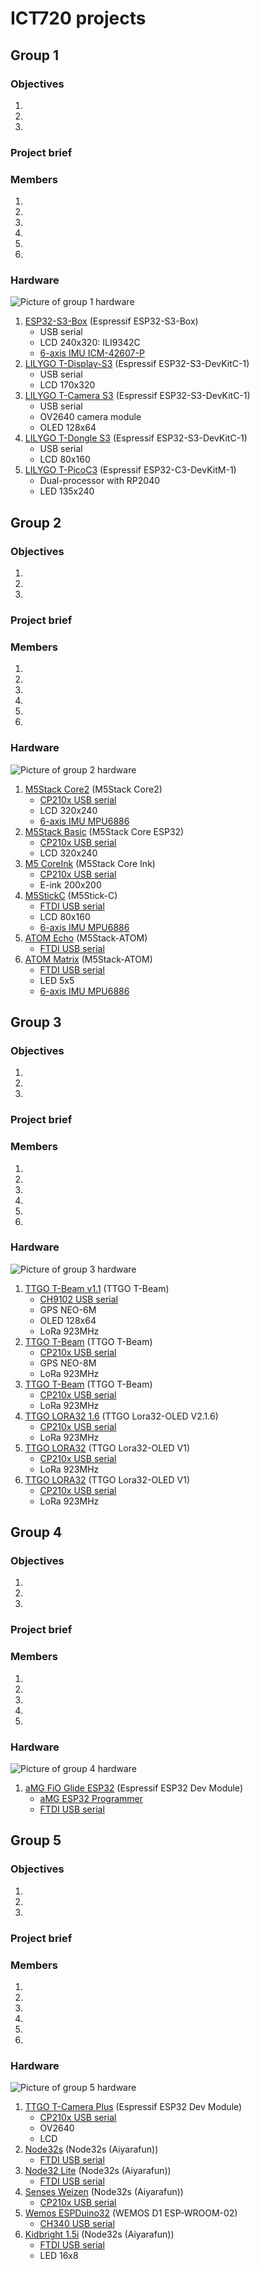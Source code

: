 # ICT720 projects

## Group 1
### Objectives
1. 
2. 
3. 

### Project brief

### Members
1. 
2. 
3. 
4. 
5. 
6. 

### Hardware
![Picture of group 1 hardware](/images/HW_group_1.jpg)
1. [ESP32-S3-Box](https://github.com/espressif/esp-box) (Espressif ESP32-S3-Box)
   * USB serial
   * LCD 240x320: ILI9342C
   * [6-axis IMU ICM-42607-P](https://invensense.tdk.com/products/motion-tracking/6-axis/icm-42670-p/)
2. [LILYGO T-Display-S3](https://github.com/Xinyuan-LilyGO/T-Display-S3) (Espressif ESP32-S3-DevKitC-1)
   * USB serial
   * LCD 170x320
3. [LILYGO T-Camera S3](https://www.lilygo.cc/products/t-camera-s3) (Espressif ESP32-S3-DevKitC-1)
   * USB serial
   * OV2640 camera module
   * OLED 128x64
4. [LILYGO T-Dongle S3](https://github.com/Xinyuan-LilyGO/T-Dongle-S3) (Espressif ESP32-S3-DevKitC-1)
   * USB serial
   * LCD 80x160
5. [LILYGO T-PicoC3](https://github.com/Xinyuan-LilyGO/T-PicoC3) (Espressif ESP32-C3-DevKitM-1)
   * Dual-processor with RP2040
   * LED 135x240

## Group 2
### Objectives
1. 
2. 
3. 

### Project brief

### Members
1. 
2. 
3. 
4. 
5. 
6. 

### Hardware
![Picture of group 2 hardware](/images/HW_group_2.jpg)
1. [M5Stack Core2](https://docs.m5stack.com/en/core/core2) (M5Stack Core2)
   * [CP210x USB serial](https://www.silabs.com/developers/usb-to-uart-bridge-vcp-drivers)
   * LCD 320x240
   * [6-axis IMU MPU6886](https://m5stack.oss-cn-shenzhen.aliyuncs.com/resource/docs/datasheet/core/MPU-6886-000193%2Bv1.1_GHIC_en.pdf)
2. [M5Stack Basic](https://docs.m5stack.com/en/core/basic) (M5Stack Core ESP32)
   * [CP210x USB serial](https://www.silabs.com/developers/usb-to-uart-bridge-vcp-drivers)
   * LCD 320x240
3. [M5 CoreInk](https://docs.m5stack.com/en/core/coreink) (M5Stack Core Ink)
   * [CP210x USB serial](https://www.silabs.com/developers/usb-to-uart-bridge-vcp-drivers)
   * E-ink 200x200
4. [M5StickC](https://docs.m5stack.com/en/core/m5stickc) (M5Stick-C)
   * [FTDI USB serial](https://ftdichip.com/drivers/vcp-drivers/)
   * LCD 80x160
   * [6-axis IMU MPU6886](https://m5stack.oss-cn-shenzhen.aliyuncs.com/resource/docs/datasheet/core/MPU-6886-000193%2Bv1.1_GHIC_en.pdf)
5. [ATOM Echo](http://docs.m5stack.com/en/atom/atomecho) (M5Stack-ATOM)
   * [FTDI USB serial](https://ftdichip.com/drivers/vcp-drivers/)
6. [ATOM Matrix](https://docs.m5stack.com/en/core/atom_matrix) (M5Stack-ATOM)
   * [FTDI USB serial](https://ftdichip.com/drivers/vcp-drivers/)
   * LED 5x5
   * [6-axis IMU MPU6886](https://m5stack.oss-cn-shenzhen.aliyuncs.com/resource/docs/datasheet/core/MPU-6886-000193%2Bv1.1_GHIC_en.pdf)

## Group 3
### Objectives
1. 
2. 
3. 

### Project brief

### Members
1. 
2. 
3. 
4. 
5. 
6. 

### Hardware
![Picture of group 3 hardware](/images/HW_group_3.jpg)
1. [TTGO T-Beam v1.1](http://www.lilygo.cn/claprod_view.aspx?TypeId=62&Id=1281&FId=t28:62:28) (TTGO T-Beam)
   * [CH9102 USB serial](https://learn.adafruit.com/how-to-install-drivers-for-wch-usb-to-serial-chips-ch9102f-ch9102) 
   * GPS NEO-6M
   * OLED 128x64
   * LoRa 923MHz
2. [TTGO T-Beam](http://www.lilygo.cn/prod_view.aspx?TypeId=50060&Id=1237) (TTGO T-Beam)
   * [CP210x USB serial](https://www.silabs.com/developers/usb-to-uart-bridge-vcp-drivers)
   * GPS NEO-8M
   * LoRa 923MHz
3. [TTGO T-Beam](http://www.lilygo.cn/prod_view.aspx?TypeId=50060&Id=1237) (TTGO T-Beam)
   * [CP210x USB serial](https://www.silabs.com/developers/usb-to-uart-bridge-vcp-drivers)
   * LoRa 923MHz
4. [TTGO LORA32 1.6](http://www.lilygo.cn/prod_view.aspx?TypeId=50003&Id=1130&FId=t3:50003:3) (TTGO Lora32-OLED V2.1.6)
   * [CP210x USB serial](https://www.silabs.com/developers/usb-to-uart-bridge-vcp-drivers)
   * LoRa 923MHz
5. [TTGO LORA32](http://www.lilygo.cn/prod_view.aspx?TypeId=50060&Id=1326&FId=t3:50060:3) (TTGO Lora32-OLED V1)
   * [CP210x USB serial](https://www.silabs.com/developers/usb-to-uart-bridge-vcp-drivers)
   * LoRa 923MHz
6. [TTGO LORA32](http://www.lilygo.cn/prod_view.aspx?TypeId=50060&Id=1326&FId=t3:50060:3) (TTGO Lora32-OLED V1)
   * [CP210x USB serial](https://www.silabs.com/developers/usb-to-uart-bridge-vcp-drivers)
   * LoRa 923MHz

## Group 4
### Objectives
1. 
2. 
3. 

### Project brief

### Members
1. 
2. 
3. 
4. 
5. 

### Hardware
![Picture of group 4 hardware](/images/HW_group_4.jpg)
1. [aMG FiO Glide ESP32](https://www.aimagin.com/en/amg-fio-glide_esp32.html) (Espressif ESP32 Dev Module)
   * [aMG ESP32 Programmer](https://www.aimagin.com/en/amg-esp32_programmer.html)
   * [FTDI USB serial](https://ftdichip.com/drivers/vcp-drivers/)

## Group 5
### Objectives
1. 
2. 
3. 

### Project brief

### Members
1. 
2. 
3. 
4. 
5. 
6. 

### Hardware
![Picture of group 5 hardware](/images/HW_group_5.jpg)
1. [TTGO T-Camera Plus](http://www.lilygo.cn/prod_view.aspx?TypeId=50067&Id=1272&FId=t3:50067:3) (Espressif ESP32 Dev Module)
   * [CP210x USB serial](https://www.silabs.com/developers/usb-to-uart-bridge-vcp-drivers)
   * OV2640
   * LCD
2. [Node32s](https://docs.platformio.org/en/latest/boards/espressif32/node32s.html) (Node32s (Aiyarafun))
   * [FTDI USB serial](https://ftdichip.com/drivers/vcp-drivers/)
3. [Node32 Lite](https://www.gravitechthai.com/product-detail.php?WP=nKE4oaOyoKE3oxkioJAaG3FDnoy44UOzoFM3G0lDooya4UEjnFM4ZUOCoMO3hHmtoJEanKEynKE4LKOwoJW3qHkmoFMaZUECnMO4hKQtoJE3nHkyoKEaLKEwnFM4A3NkoH93xRl5orOaMUEcnJq4WaN4oGS3Z0jmoH9axUF5nrO4Ljo7o3Qo7o3Q#:~:text=%E0%B8%9A%E0%B8%AD%E0%B8%A3%E0%B9%8C%E0%B8%94%20Node32%20Lite%20%E0%B9%80%E0%B8%9B%E0%B9%87%E0%B8%99%E0%B8%9A%E0%B8%AD%E0%B8%A3%E0%B9%8C%E0%B8%94,%E0%B8%84%E0%B8%A7%E0%B8%B2%E0%B8%A1%E0%B8%AA%E0%B8%B2%E0%B8%A1%E0%B8%B2%E0%B8%A3%E0%B8%96%E0%B9%80%E0%B8%82%E0%B9%89%E0%B8%B2%E0%B9%84%E0%B8%9B%E0%B8%AD%E0%B8%B5%E0%B8%81%20%E0%B8%A1%E0%B8%B5) (Node32s (Aiyarafun))
   * [FTDI USB serial](https://ftdichip.com/drivers/vcp-drivers/)
4. [Senses Weizen](https://docs.platformio.org/en/stable/boards/espressif32/sensesiot_weizen.html) (Node32s (Aiyarafun))
   * [CP210x USB serial](https://www.silabs.com/developers/usb-to-uart-bridge-vcp-drivers)
5. [Wemos ESPDuino32](https://www.cnx-software.com/2017/09/04/espduino-32-wemos-d1-r32-esp32-boards-support-some-arduino-uno-shields/) (WEMOS D1 ESP-WROOM-02)
   * [CH340 USB serial](https://learn.sparkfun.com/tutorials/how-to-install-ch340-drivers/all)
6. [Kidbright 1.5i](https://www.kid-bright.org/) (Node32s (Aiyarafun))
   * [FTDI USB serial](https://ftdichip.com/drivers/vcp-drivers/)
   * LED 16x8

